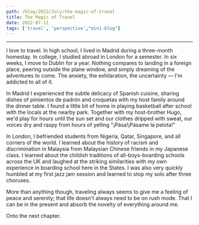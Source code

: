 ```yaml
---
path: /blog/2022/July/the-magic-of-travel
title: The Magic of Travel
date: 2022-07-11
tags: ['travel', 'perspective',"mini-blog"]
---
```

---
  
I love to travel. In high school, I lived in Madrid during a three-month homestay. In college, I studied abroad in London for a semester. In six weeks, I move to Dublin for a year. Nothing compares to landing in a foreign place, peering outside the plane window, and simply dreaming of the adventures to come. The anxiety, the exhilaration, the uncertainty — I'm addicted to all of it.

In Madrid I experienced the subtle delicacy of Spanish cuisine, sharing dishes of pimientos de padrón and croquetas with my host family around the dinner table. I  found a little bit of home in playing basketball after school with the locals at the nearby park. Together with my host-brother Hugo, we'd play for hours until the sun set and our clothes dripped with sweat, our voices dry and raspy from hours of yelling "¡Pása!¡Pásame la pelota!"

In London, I befriended students from Nigeria, Qatar, Singapore, and all corners of the world. I learned about the history of racism and discrimination in Malaysia from Malaysian Chinese friends in my Japanese class. I learned about the childish traditions of all-boys-boarding schools across the UK and laughed at the striking similarities with my own experience in boarding school here in the States. I was also very quickly humbled at my first jazz jam session and learned to stop my solo after three choruses.

More than anything though, traveling always seems to give me a feeling of peace and serenity; that life doesn't always need to be on rush mode. That I can be in the present and absorb the novelty of everything around me.

Onto the next chapter.
